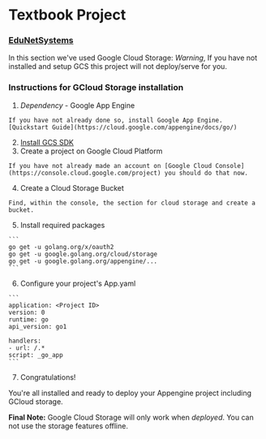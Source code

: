 # Textbook Project
### [EduNetSystems](http://www.edunetsystems.com/)

In this section we've used Google Cloud Storage: 
*Warning*, If you have not installed and setup GCS this project will not deploy/serve for you.




### Instructions for GCloud Storage installation
  1. *Dependency* - Google App Engine

    If you have not already done so, install Google App Engine. [Quickstart Guide](https://cloud.google.com/appengine/docs/go/)
  2. [Install GCS SDK](https://cloud.google.com/sdk/downloads)
  3. Create a project on Google Cloud Platform

    If you have not already made an account on [Google Cloud Console](https://console.cloud.google.com/project) you should do that now.
  4. Create a Cloud Storage Bucket

    Find, within the console, the section for cloud storage and create a bucket.
  5. Install required packages

    ```
    go get -u golang.org/x/oauth2
    go get -u google.golang.org/cloud/storage
    go get -u google.golang.org/appengine/...
    ```
  6. Configure your project's App.yaml

    ```
    application: <Project ID>
    version: 0
    runtime: go
    api_version: go1

    handlers:
    - url: /.*
    script: _go_app
    ```
  7. Congratulations!

You're all installed and ready to deploy your Appengine project including GCloud storage.

**Final Note:**
  Google Cloud Storage will only work when *deployed*. You can not use the storage features offline.

